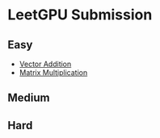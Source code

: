 # LeetGPU Submission

## **Easy**

- [Vector Addition](./vector_addition)
- [Matrix Multiplication](./matrix_multiplication)

## **Medium**

## **Hard**
